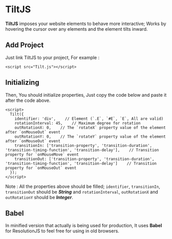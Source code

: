 # TiltJS
**TiltJS** imposes your website elements to behave more interactive; Works by hovering the cursor over any elements and the element tilts inward.

## Add Project
Just link TiltJS to your project, For example :
```
<script src="Tilt.js"></script>
```

## Initializing
Then, You should initialize properties, Just copy the code below and paste it after the code above.
```
<script>
  Tilt({
    identifier: 'div',    // Element (`.E`, `#E`, `E`, All are valid)
    rotationInterval: 45,    // Maximum degree for rotation
    outRotationX: 0,    // The `rotateX` property value of the element after `onMouseOut` event 
    outRotationY: 0,    // The `rotateY` property value of the element after `onMouseOut` event 
    transitionIn: ['transition-property', 'transition-duration', 'transition-timing-function', 'transition-delay'],    // Transition property for `onMouseMove` event
    transitionOut: ['transition-property', 'transition-duration', 'transition-timing-function', 'transition-delay']    // Transition property for `onMouseOut` event
  });
</script>
```
Note : All the properties above should be filled; `identifier`, `transitionIn`, `transitionOut` should be ***String*** and `rotationInterval`, `outRotationX` and `outRotationY` should be ***Integer***.

## Babel
In minified version that actually is being used for production, It uses **Babel** for ResolutionJS to feel free for using in old browsers.
